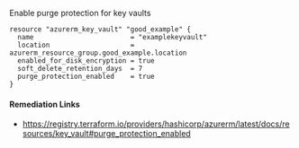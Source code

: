
Enable purge protection for key vaults

```hcl
resource "azurerm_key_vault" "good_example" {
  name                        = "examplekeyvault"
  location                    = azurerm_resource_group.good_example.location
  enabled_for_disk_encryption = true
  soft_delete_retention_days  = 7
  purge_protection_enabled    = true
}
```

#### Remediation Links
 - https://registry.terraform.io/providers/hashicorp/azurerm/latest/docs/resources/key_vault#purge_protection_enabled
        